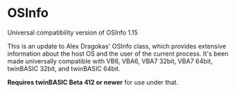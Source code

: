 # OSInfo
Universal compatibility version of OSInfo 1.15

This is an update to Alex Dragokas' OSInfo class, which provides extensive information about the host OS and the user of the current process. It's been made universally compatible with VB6, VBA6, VBA7 32bit, VBA7 64bit, twinBASIC 32bit, and twinBASIC 64bit. 

**Requires twinBASIC Beta 412 or newer** for use under that.
